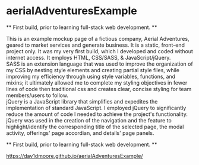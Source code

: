 # aerialAdventuresExample

** First build, prior to learning full-stack web development. **

This is an example mockup page of a fictious company, Aerial Adventures, geared to market services and generate business. It is a static, front-end project only. It was my very first build, which I developed and coded without internet access. It employs HTML, CSS/SASS, & JavaScript/jQuery. <br>
SASS is an extension language that was used to improve the organization of my CSS by nesting style elements and creating partial style files, while improving my efficiency through using style variables, functions, and mixins; it ultimately allowed me to complete my styling objectives in fewer lines of code then traditional css and creates clear, concise styling for team members/users to follow. <br>
jQuery is a JavaScript library that simplifies and expedites the implementation of standard JavaScript. I employed jQuery to significantly reduce the amount of code I needed to achieve the project's functionality. jQuery was used in the creation of the navigation and the feature to highlight/identify the corresponding title of the selected page, the modal activity, offerings' page accordian, and details' page panels.<br>

** First build, prior to learning full-stack web development. **

https://dav1dmoore.github.io/aerialAdventuresExample/
